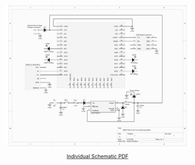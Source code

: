 ![Individual Schematic](Images/Individual_Schematic_Design-1.png)

<div align="center">

  [Individual Schematic PDF](docs/SchematicDesign.pdf)

</div>
